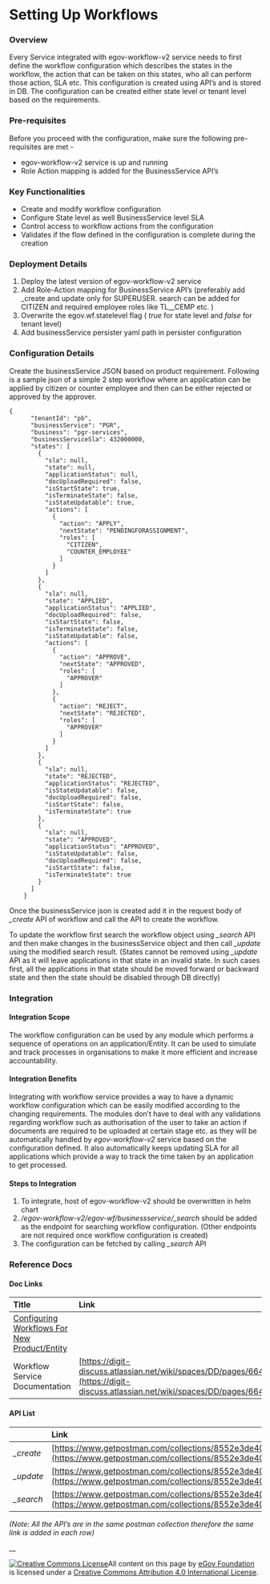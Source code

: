 # Setting Up Workflows

### Overview

Every Service integrated with egov-workflow-v2 service needs to first define the workflow configuration which describes the states in the workflow, the action that can be taken on this states, who all can perform those action, SLA etc. This configuration is created using API’s and is stored in DB. The configuration can be created either state level or tenant level based on the requirements.

### Pre-requisites

Before you proceed with the configuration, make sure the following pre-requisites are met -

* egov-workflow-v2 service is up and running
* Role Action mapping is added for the BusinessService API’s

### Key Functionalities

* Create and modify workflow configuration
* Configure State level as well BusinessService level SLA
* Control access to workflow actions from the configuration
* Validates if the flow defined in the configuration is complete during the creation

### Deployment Details

1. Deploy the latest version of egov-workflow-v2 service
2. Add Role-Action mapping for BusinessService API’s \(preferably add \_create and update only for SUPERUSER. search can be added for CITIZEN and required employee roles like TL\_\_CEMP etc. \)
3. Overwrite the egov.wf.statelevel flag \( _true_ for state level and _false_ for tenant level\)
4. Add businessService persister yaml path in persister configuration

### Configuration Details

Create the businessService JSON based on product requirement. Following is a sample json of a simple 2 step workflow where an application can be applied by citizen or counter employee and then can be either rejected or approved by the approver.

```text
{
      "tenantId": "pb",
      "businessService": "PGR",
      "business": "pgr-services",
      "businessServiceSla": 432000000,
      "states": [
        {
          "sla": null,
          "state": null,
          "applicationStatus": null,
          "docUploadRequired": false,
          "isStartState": true,
          "isTerminateState": false,
          "isStateUpdatable": true,
          "actions": [
            {
              "action": "APPLY",
              "nextState": "PENDINGFORASSIGNMENT",
              "roles": [
                "CITIZEN",
                "COUNTER_EMPLOYEE"
              ]
            }
          ]
        },
        {
          "sla": null,
          "state": "APPLIED",
          "applicationStatus": "APPLIED",
          "docUploadRequired": false,
          "isStartState": false,
          "isTerminateState": false,
          "isStateUpdatable": false,
          "actions": [
            {
              "action": "APPROVE",
              "nextState": "APPROVED",
              "roles": [
                "APPROVER"
              ]
            },
            {
              "action": "REJECT",
              "nextState": "REJECTED",
              "roles": [
                "APPROVER"
              ]
            }
          ]
        },
        {
          "sla": null,
          "state": "REJECTED",
          "applicationStatus": "REJECTED",
          "isStateUpdatable": false,
          "docUploadRequired": false,
          "isStartState": false,
          "isTerminateState": true
        },
        {
          "sla": null,
          "state": "APPROVED",
          "applicationStatus": "APPROVED",
          "isStateUpdatable": false,
          "docUploadRequired": false,
          "isStartState": false,
          "isTerminateState": true
        }
      ]
    }
```

Once the businessService json is created add it in the request body of _\_create_ API of workflow and call the API to create the workflow.

To update the workflow first search the workflow object using _\_search_ API and then make changes in the businessService object and then call _\_update_ using the modified search result. \(States cannot be removed using _\_update_ API as it will leave applications in that state in an invalid state. In such cases first, all the applications in that state should be moved forward or backward state and then the state should be disabled through DB directly\)

### Integration

#### Integration Scope

The workflow configuration can be used by any module which performs a sequence of operations on an application/Entity. It can be used to simulate and track processes in organisations to make it more efficient and increase accountability.

#### Integration Benefits

Integrating with workflow service provides a way to have a dynamic workflow configuration which can be easily modified according to the changing requirements. The modules don’t have to deal with any validations regarding workflow such as authorisation of the user to take an action if documents are required to be uploaded at certain stage etc. as they will be automatically handled by _egov-workflow-v2_ service based on the configuration defined. It also automatically keeps updating SLA for all applications which provide a way to track the time taken by an application to get processed.

#### Steps to Integration

1. To integrate, host of egov-workflow-v2 should be overwritten in helm chart
2. _/egov-workflow-v2/egov-wf/businessservice/\_search_ should be added as the endpoint for searching workflow configuration. \(Other endpoints are not required once workflow configuration is created\)
3. The configuration can be fetched by calling _\_search_ API

### Reference Docs

#### Doc Links

| **Title** | **Link** |
| :--- | :--- |
| [Configuring Workflows For New Product/Entity](configuring-workflow-for-an-entity.md) |  |
| Workflow  Service Documentation | [https://digit-discuss.atlassian.net/wiki/spaces/DD/pages/664174657/Workflow+Service](https://digit-discuss.atlassian.net/wiki/spaces/DD/pages/664174657/Workflow+Service) |

#### API List

|  | **Link** |
| :--- | :--- |
| _\_create_ | [https://www.getpostman.com/collections/8552e3de40c819e34190](https://www.getpostman.com/collections/8552e3de40c819e34190) |
| _\_update_ | [https://www.getpostman.com/collections/8552e3de40c819e34190](https://www.getpostman.com/collections/8552e3de40c819e34190) |
| _\_search_ | [https://www.getpostman.com/collections/8552e3de40c819e34190](https://www.getpostman.com/collections/8552e3de40c819e34190) |

_\(Note: All the API’s are in the same postman collection therefore the same link is added in each row\)_

\_\_

 [![Creative Commons License](https://i.creativecommons.org/l/by/4.0/80x15.png)​](http://creativecommons.org/licenses/by/4.0/)All content on this page by [eGov Foundation](https://egov.org.in/) is licensed under a [Creative Commons Attribution 4.0 International License](http://creativecommons.org/licenses/by/4.0/).


